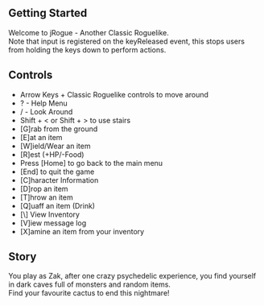 ## Getting Started

Welcome to jRogue - Another Classic Roguelike.  
Note that input is registered on the keyReleased event, this stops users from holding the keys down to perform actions.

## Controls

- Arrow Keys + Classic Roguelike controls to move around
- ? - Help Menu
- / - Look Around
- Shift + < or Shift + > to use stairs
- [G]rab from the ground
- [E]at an item
- [W]ield/Wear an item
- [R]est (+HP/-Food)
- Press [Home] to go back to the main menu
- [End] to quit the game
- [C]haracter Information
- [D]rop an item
- [T]hrow an item
- [Q]uaff an item (Drink)
- [\\] View Inventory
- [V]iew message log
- [X]amine an item from your inventory

## Story

You play as Zak, after one crazy psychedelic experience, you find yourself in dark caves full of monsters and random items.  
Find your favourite cactus to end this nightmare!
